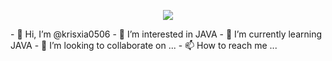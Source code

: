 <p align="center">
  <img src="https://github-readme-stats.vercel.app/api?username=krisxia0506_icons=true&theme=graywhite"/>
</p>
- 👋 Hi, I’m @krisxia0506
- 👀 I’m interested in JAVA
- 🌱 I’m currently learning JAVA
- 💞️ I’m looking to collaborate on ...
- 📫 How to reach me ...

<!---
krisxia0506/krisxia0506 is a ✨ special ✨ repository because its `README.md` (this file) appears on your GitHub profile.
You can click the Preview link to take a look at your changes.
--->
